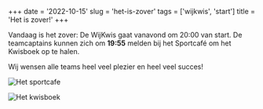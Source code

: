 +++
date = '2022-10-15'
slug = 'het-is-zover'
tags = ['wijkwis', 'start']
title = 'Het is zover!'
+++

Vandaag is het zover: De WijKwis gaat vanavond om 20:00 van start.
De teamcaptains kunnen zich om **19:55** melden bij het Sportcafé om het Kwisboek op te halen.

Wij wensen alle teams heel veel plezier en heel veel succes!

![Het sportcafe](images/sportcafe.jpg)

![Het kwisboek](images/kwisboek.jpg)
